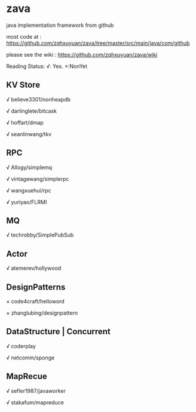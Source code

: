 zava
====

java implementation framework from github

most code at : https://github.com/zqhxuyuan/zava/tree/master/src/main/java/com/github

please see the wiki : https://github.com/zqhxuyuan/zava/wiki


Reading Status: √: Yes. ×:NonYet

## KV Store

√ believe3301/nonheapdb

√ darlinglete/bitcask

√ hoffart/dmap

√ seanlinwang/tkv

## RPC

√ Allogy/simplemq

√ vintagewang/simplerpc

√ wangxuehui/rpc

√ yuriyao/FLRMI

## MQ

√ techrobby/SimplePubSub

## Actor

√ atemerev/hollywood


## DesignPatterns

× code4craft/helloword

× zhanglubing/designpattern


## DataStructure | Concurrent

√ coderplay

√ netcomm/sponge


## MapRecue

√ sefler1987/javaworker

√ stakafum/mapreduce
